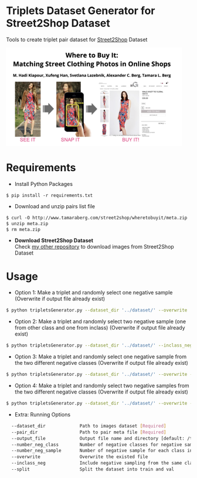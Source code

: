 # Triplets Dataset Generator for Street2Shop Dataset

Tools to create triplet pair dataset for [Street2Shop](http://www.tamaraberg.com/street2shop/) Dataset

<img src="/assets/street2shop.jpg" width="480">

# Requirements

* Install Python Packages
```
$ pip install -r requirements.txt
```

* Download and unzip pairs list file
```
$ curl -O http://www.tamaraberg.com/street2shop/wheretobuyit/meta.zip
$ unzip meta.zip
$ rm meta.zip
```

* **Download Street2Shop Dataset** <br/>
Check [my other repository](https://github.com/fadhilmch/street2shop-download) to download images from Street2Shop Dataset

# Usage


* Option 1: Make a triplet and randomly select one negative sample (Overwrite if output file already exist)

```sh
$ python tripletsGenerator.py --dataset_dir '../dataset/' --overwrite
```

* Option 2: Make a triplet and randomly select two negative sample (one from other class and one from inclass) (Overwrite if output file already exist)

```sh
$ python tripletsGenerator.py --dataset_dir '../dataset/' --inclass_neg --overwrite
```

* Option 3: Make a triplet and randomly select one negative sample from the two different negative classes (Overwrite if output file already exist)

```sh
$ python tripletsGenerator.py --dataset_dir '../dataset/' --overwrite --number_neg_class 2 
```

* Option 4: Make a triplet and randomly select two negative samples from the two different negative classes (Overwrite if output file already exist)

```sh
$ python tripletsGenerator.py --dataset_dir '../dataset/' --overwrite --number_neg_class 2 --number_neg_sample 2
```

* Extra: Running Options
```sh
  --dataset_dir             Path to images dataset [Required]
  --pair_dir                Path to pair meta file [Required]
  --output_file             Output file name and directory [default: /triplet_pairs.txt]
  --number_neg_class        Number of negative classes for negative sampling [default: 1]
  --number_neg_sample       Number of negative sample for each class in negative sampling [default:1]
  --overwrite               Overwrite the existed file
  --inclass_neg             Include negative sampling from the same class
  --split                   Split the dataset into train and val
```
